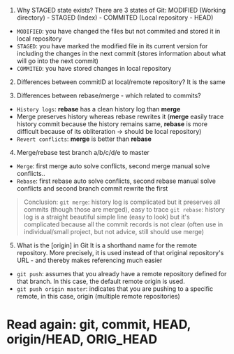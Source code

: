 1. Why STAGED state exists?
There are 3 states of Git: MODIFIED (Working directory) - STAGED (Index) - COMMITED (Local repository - HEAD)
 - `MODIFIED`: you have changed the files but not commited and stored it in local repository
 - `STAGED`: you have marked the modified file in its current version for including the changes in the next commit (stores information about what will go into the next commit)
 - `COMMITED`: you have stored changes in local repository

2. Differences between commitID at local/remote repository?
It is the same

3. Differences between rebase/merge - which related to commits?
 - `History logs`: **rebase** has a clean history log than **merge**
 -  Merge preserves history whereas rebase rewrites it (**merge** easily trace history commit because the history remains same, **rebase** is more difficult because of its obliteration -> should be local repository)
 - `Revert conflicts`: **merge** is better than **rebase**

4. Merge/rebase test branch a/b/c/d/e to master
 - `Merge`: first merge auto solve conflicts, second merge manual solve conflicts..
 - `Rebase`: first rebase auto solve conflicts, second rebase manual solve conflicts and second branch commit rewrite the first

 > Conclusion:
 > `git merge`: history log is complicated but it preserves all commits (though those are merged), easy to trace
 > `git rebase`: history log is a straight beautiful simple line (easy to look) but it's complicated because all the commit records is not clear (often use in individual/small project, but not advice, still should use merge)
 
5. What is the [origin] in Git
It is a shorthand name for the remote repository. More precisely, it is used instead of that original repository's URL - and thereby makes referencing much easier
 - `git push`: assumes that you already have a remote repository defined for that branch. In this case, the default remote origin is used.
 - `git push origin master`: indicates that you are pushing to a specific remote, in this case, origin (multiple remote repositories)

 # Read again: git, commit, HEAD, origin/HEAD, ORIG_HEAD